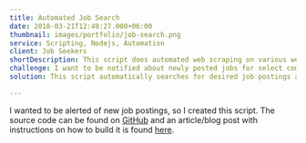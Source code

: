 ```yaml
---
title: Automated Job Search
date: 2018-03-21T12:49:27.000+06:00
thumbnail: images/portfolio/job-search.png
service: Scripting, Nodejs, Automation
client: Job Seekers
shortDescription: This script does automated web scraping on various websites to look for available job postings.
challenge: I want to be notified about newly posted jobs for select companies and roles. However, there is no notification system available.
solution: This script automatically searches for desired job postings and sends an email alerting me about those positions.

---
```

I wanted to be alerted of new job postings, so I created this script. The source code can be found on [GitHub](https://github.com/anthonyjdella/automated-job-web-scraping) and an article/blog post with instructions on how to build it is found [here](https://anthonyjdella.github.io/blog/how-to-never-miss-out-on-a-job-opening/).
